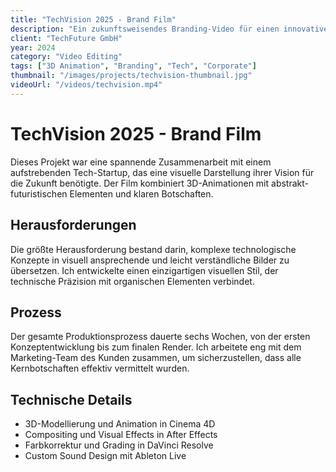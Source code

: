 ```yaml
---
title: "TechVision 2025 - Brand Film"
description: "Ein zukunftsweisendes Branding-Video für einen innovativen Tech-Startup, das ihre Vision für die kommenden Jahre präsentiert."
client: "TechFuture GmbH"
year: 2024
category: "Video Editing"
tags: ["3D Animation", "Branding", "Tech", "Corporate"]
thumbnail: "/images/projects/techvision-thumbnail.jpg"
videoUrl: "/videos/techvision.mp4"
---
```


# TechVision 2025 - Brand Film

Dieses Projekt war eine spannende Zusammenarbeit mit einem aufstrebenden Tech-Startup, das eine visuelle Darstellung ihrer Vision für die Zukunft benötigte. Der Film kombiniert 3D-Animationen mit abstrakt-futuristischen Elementen und klaren Botschaften.

## Herausforderungen

Die größte Herausforderung bestand darin, komplexe technologische Konzepte in visuell ansprechende und leicht verständliche Bilder zu übersetzen. Ich entwickelte einen einzigartigen visuellen Stil, der technische Präzision mit organischen Elementen verbindet.

## Prozess

Der gesamte Produktionsprozess dauerte sechs Wochen, von der ersten Konzeptentwicklung bis zum finalen Render. Ich arbeitete eng mit dem Marketing-Team des Kunden zusammen, um sicherzustellen, dass alle Kernbotschaften effektiv vermittelt wurden.

## Technische Details

- 3D-Modellierung und Animation in Cinema 4D
- Compositing und Visual Effects in After Effects
- Farbkorrektur und Grading in DaVinci Resolve
- Custom Sound Design mit Ableton Live